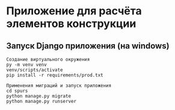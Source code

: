 # Приложение для расчёта элементов конструкции

## Запуск Django приложения (на windows)
```
Создание виртуального окружения
py -m venv venv
venv/scripts/activate
pip install -r requirements/prod.txt

Применения миграций и запуск приложения
cd spurs
python manage.py migrate
python manage.py runserver
```